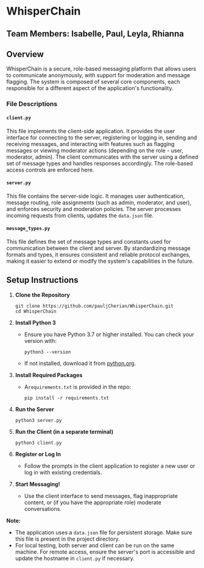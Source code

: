 # WhisperChain
## Team Members: Isabelle, Paul, Leyla, Rhianna

## Overview

WhisperChain is a secure, role-based messaging platform that allows users to communicate anonymously, with support for moderation and message flagging. The system is composed of several core components, each responsible for a different aspect of the application's functionality.

### File Descriptions

#### `client.py`
This file implements the client-side application. It provides the user interface for connecting to the server, registering or logging in, sending and receiving messages, and interacting with features such as flagging messages or viewing moderator actions (depending on the role - user, moderator, admin). The client communicates with the server using a defined set of message types and handles responses accordingly. The role-based access controls are enforced here. 

#### `server.py`
This file contains the server-side logic. It manages user authentication, message routing, role assignments (such as admin, moderator, and user), and enforces security and moderation policies. The server processes incoming requests from clients, updates the `data.json` file.

#### `message_types.py`
This file defines the set of message types and constants used for communication between the client and server. By standardizing message formats and types, it ensures consistent and reliable protocol exchanges, making it easier to extend or modify the system's capabilities in the future.

## Setup Instructions

1. **Clone the Repository**
   ```
   git clone https://github.com/pauljCherian/WhisperChain.git
   cd WhisperChain
   ```

2. **Install Python 3**
   - Ensure you have Python 3.7 or higher installed. You can check your version with:
     ```
     python3 --version
     ```
   - If not installed, download it from [python.org](https://www.python.org/downloads/).


3. **Install Required Packages**
   - A`requirements.txt` is provided in the repo:
     ```
     pip install -r requirements.txt
     ```

5. **Run the Server**
   ```
   python3 server.py
   ```

6. **Run the Client (in a separate terminal)**
   ```
   python3 client.py
   ```

7. **Register or Log In**
   - Follow the prompts in the client application to register a new user or log in with existing credentials.

8. **Start Messaging!**
   - Use the client interface to send messages, flag inappropriate content, or (if you have the appropriate role) moderate conversations.

**Note:**  
- The application uses a `data.json` file for persistent storage. Make sure this file is present in the project directory.
- For local testing, both server and client can be run on the same machine. For remote access, ensure the server's port is accessible and update the hostname in `client.py` if necessary.
